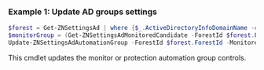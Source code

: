 ### Example 1: Update AD groups settings
```powershell
$forest = Get-ZNSettingsAd | where {$_.ActiveDirectoryInfoDomainName -eq "test.local"}
$monitorGroup = (Get-ZNSettingsAdMonitoredCandidate -ForestId $forest.ForestId).Items | where {$_.Name -eq "All AD Assets"}
Update-ZNSettingsAdAutomationGroup -ForestId $forest.ForestId -MonitoredGroupId $monitorGroup.Id

```

This cmdlet updates the monitor or protection automation group controls.
